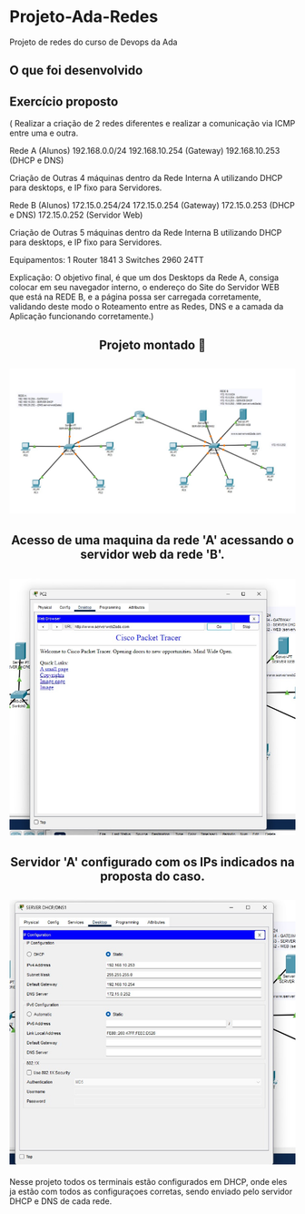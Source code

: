 # Projeto-Ada-Redes
Projeto de redes do curso de Devops da Ada

## O que foi desenvolvido

## Exercício proposto

( Realizar a criação de 2 redes diferentes e realizar a comunicação via ICMP entre uma e outra.

Rede A (Alunos)
192.168.0.0/24 192.168.10.254 (Gateway) 192.168.10.253 (DHCP e DNS)

Criação de Outras 4 máquinas dentro da Rede Interna A utilizando DHCP para desktops, e IP fixo para Servidores.

Rede B (Alunos)
172.15.0.254/24 172.15.0.254 (Gateway) 172.15.0.253 (DHCP e DNS) 172.15.0.252 (Servidor Web)

Criação de Outras 5 máquinas dentro da Rede Interna B utilizando DHCP para desktops, e IP fixo para Servidores.

Equipamentos:
1 Router 1841 3 Switches 2960 24TT

Explicação:
O objetivo final, é que um dos Desktops da Rede A, consiga colocar em seu navegador interno, o endereço do Site do Servidor WEB que está na REDE B, e a página possa ser carregada corretamente, validando deste modo o Roteamento entre as Redes, DNS e a camada da Aplicação funcionando corretamente.)

<div align="center">
<h2>
Projeto montado 📝
<h2>
<img src=projeto-foto.jpg/>

</div>


<div align="center">
<h2>
Acesso de uma maquina da rede 'A' acessando o servidor web da rede 'B'.
<h2>
<img src=acessoweb.jpg/>

</div>

<div align="center">
<h2>
Servidor 'A' configurado com os IPs indicados na proposta do caso.
<h2>
<img src=server-a.jpg/>

</div>

<p>
Nesse projeto todos os terminais estão configurados em DHCP, onde eles ja estão com todos as configuraçoes corretas, sendo enviado pelo servidor DHCP e DNS de cada rede.
</p>
